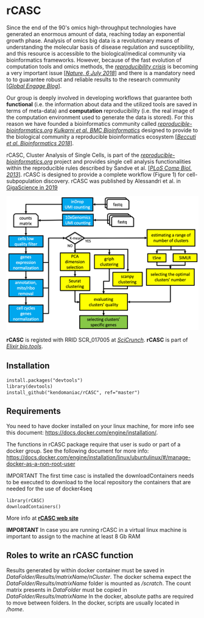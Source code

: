 # rCASC
Since the end of the 90's omics high-throughput technologies have generated an enormous amount of data, reaching today an exponential growth phase. Analysis of omics big data is a revolutionary means of understanding the molecular basis of disease regulation and susceptibility, and this resource is accessible to the biological/medical community via bioinformatics frameworks. However, because of the fast evolution of computation tools and omics methods, the [*reproducibility crisis*](https://en.wikipedia.org/wiki/Replication_crisis) is becoming a very important issue [[*Nature, 6 July 2018*](https://www.nature.com/collections/prbfkwmwvz)] and there is a mandatory need to to guarantee robust and reliable results to the research community [[*Global Engage Blog*](http://www.global-engage.com/life-science/reproducibility-computational-biology/)].

Our group is deeply involved in developing workflows that guarantee both **functional** (i.e. the information about data and the utilized tools are saved in terms of meta-data) and **computation** reproducibility (i.e. the real image of the computation environment used to generate the data is stored). For this reason we have founded a bioinformatics community called [*reproducible-bioinformatics.org*](http://www.reproducible-bioinformatics.org/) [*Kulkarni et al. BMC Bioinformatics*](https://rdcu.be/9gMq) designed to provide to the biological community a reproducible bioinformatics ecosystem  [[*Beccuti et al. Bioinformatics 2018*](https://academic.oup.com/bioinformatics/article/34/5/871/4562334)]. 

rCASC, Cluster Analysis of Single Cells, is part of the [*reproducible-bioinformatics.org*](http://www.reproducible-bioinformatics.org/) project and provides single cell analysis functionalities within the reproducible rules described by Sandve et al. [[*PLoS Comp Biol. 2013*](http://journals.plos.org/ploscompbiol/article?id=10.1371/journal.pcbi.1003285)]. rCASC is designed to provide a complete workflow (Figure 1) for cell-subpopulation discovery. 
rCASC was published by Alessandri et al. in [GigaScience in 2019](https://academic.oup.com/gigascience/article/8/9/giz105/5565135)

![Fig. 1:rCASC workflow](fig1.jpg)

**rCASC** is registed with RRID SCR_017005 at [*SciCrunch*](scicrunch.org). **rCASC** is part of  [*Elixir bio.tools*](https://bio.tools/).




## Installation

```
install.packages("devtools")
library(devtools)
install_github("kendomaniac/rCASC", ref="master")
```

## Requirements

You need to have docker installed on your linux machine, for more info see this document: https://docs.docker.com/engine/installation/. 

The functions in rCASC package require that user is sudo or part of a docker group. See the following document for more info: https://docs.docker.com/engine/installation/linux/ubuntulinux/#/manage-docker-as-a-non-root-user

IMPORTANT The first time casc is installed the downloadContainers needs to be executed to download to the local repository the containers that are needed for the use of docker4seq

```
library(rCASC)
downloadContainers()
```

More info at [**rCASC web site**](https://kendomaniac.github.io/rCASC/)

**IMPORTANT** In case you are running rCASC in a virtual linux machine is important to assign to the machine at least 8 Gb RAM

## Roles to write an rCASC function
Results generated by within docker container must be saved in *DataFolder/Results/matrixName/nCluster*.
The docker schema expect the *DataFolder/Results/matrixName* folder is mounted as */scratch*. 
The count matrix presents in *DataFolder* must be copied in  *DataFolder/Results/matrixName*
In the docker, absolute paths are required to move between folders.
In the docker, scripts are usually located in */home*.



